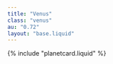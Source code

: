 ```yaml
---
title: "Venus"
class: "venus"
au: "0.72"
layout: "base.liquid"
---
```

{% include "planetcard.liquid" %}